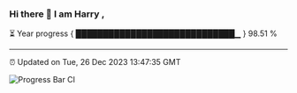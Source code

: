 ### Hi there 👋 I am Harry , 

⏳ Year progress { █████████████████████████████▁ } 98.51 %

---

⏰ Updated on Tue, 26 Dec 2023 13:47:35 GMT

![Progress Bar CI](https://github.com/duykhang68/duykhang68/workflows/Progress%20Bar%20CI/badge.svg)
